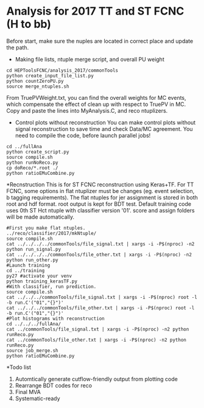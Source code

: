 # Analysis for 2017 TT and ST FCNC (H to bb)

Before start, make sure the nuples are located in correct place and update the path.

  * Making file lists, ntuple merge script,  and overall PU weight
```{.Bash}
cd HEPToolsFCNC/analysis_2017/commonTools
python create_input_file_list.py
python countZeroPU.py
source merge_ntuples.sh
```
From TruePVWeight.txt, you can find the overall weights for MC events, which compensate the effect of clean up with respect to TruePV in MC. Copy and paste the lines into MyAnalysis.C, and reco ntuplizers.

  * Control plots without reconstruction
You can make control plots without signal reconstruction to save time and check Data/MC agreement. You need to compile the code, before launch parallel jobs!
```{.Bash}
cd ../fullAna
python create_script.py
source compile.sh
python runNoReco.py
cp doReco/*.root ./
python ratioEMuCombine.py
```
  *Recnstruction
This is for ST FCNC reconstruction using Keras+TF. For TT FCNC, some options in flat ntuplizer must be changes (eg. event selection, b tagging requirements). The flat ntuples for jer assignment is stored in both root and hdf format. root output is kept for BDT test. Default training code uses 0th ST Hct ntuple with classifier version '01'. score and assign folders will be made automatically.
```{.Bash}
#First you make flat ntuples.
../reco/classifier/2017/mkNtuple/
source compile.sh
cat ../../../../commonTools/file_signal.txt | xargs -i -P$(nproc) -n2 python run_signal.py
cat ../../../../commonTools/file_other.txt | xargs -i -P$(nproc) -n2 python run_other.py
#Launch training
cd ../training
py27 #activate your venv
python training_kerasTF.py
#With classifier, run prediction.
source compile.sh
cat ../../../commonTools/file_signal.txt | xargs -i -P$(nproc) root -l -b run.C'("01","{}")'
cat ../../../commonTools/file_other.txt | xargs -i -P$(nproc) root -l -b run.C'("01","{}")'
#Plot histograms with reconstruction
cd ../../../fullAna/
cat ../commonTools/file_signal.txt | xargs -i -P$(nproc) -n2 python runReco.py
cat ../commonTools/file_other.txt | xargs -i -P$(nproc) -n2 python runReco.py
source job_merge.sh
python ratioEMuCombine.py
```

  *Todo list
1. Automtically generate cutflow-friendly output from plotting code
2. Rearrange BDT codes for reco
3. Final MVA
4. Systematic-ready
